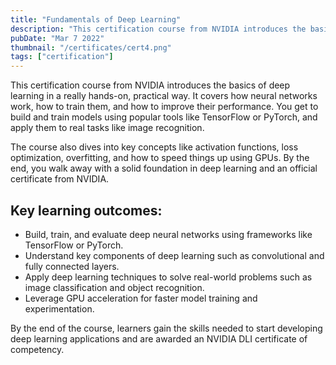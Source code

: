 ```yaml
---
title: "Fundamentals of Deep Learning"
description: "This certification course from NVIDIA introduces the basics of deep learning in a really hands-on, practical way."
pubDate: "Mar 7 2022"
thumbnail: "/certificates/cert4.png"
tags: ["certification"]
---
```


This certification course from NVIDIA introduces the basics of deep learning in a really hands-on, practical way. It covers how neural networks work, how to train them, and how to improve their performance. You get to build and train models using popular tools like TensorFlow or PyTorch, and apply them to real tasks like image recognition.

The course also dives into key concepts like activation functions, loss optimization, overfitting, and how to speed things up using GPUs. By the end, you walk away with a solid foundation in deep learning and an official certificate from NVIDIA.

<h2>Key learning outcomes:</h2>

<ul>
  <li>Build, train, and evaluate deep neural networks using frameworks like TensorFlow or PyTorch.</li>
  <li>Understand key components of deep learning such as convolutional and fully connected layers.</li>
  <li>Apply deep learning techniques to solve real-world problems such as image classification and object recognition.</li>
  <li>Leverage GPU acceleration for faster model training and experimentation.</li>
</ul>

By the end of the course, learners gain the skills needed to start developing deep learning applications and are awarded an NVIDIA DLI certificate of competency.
